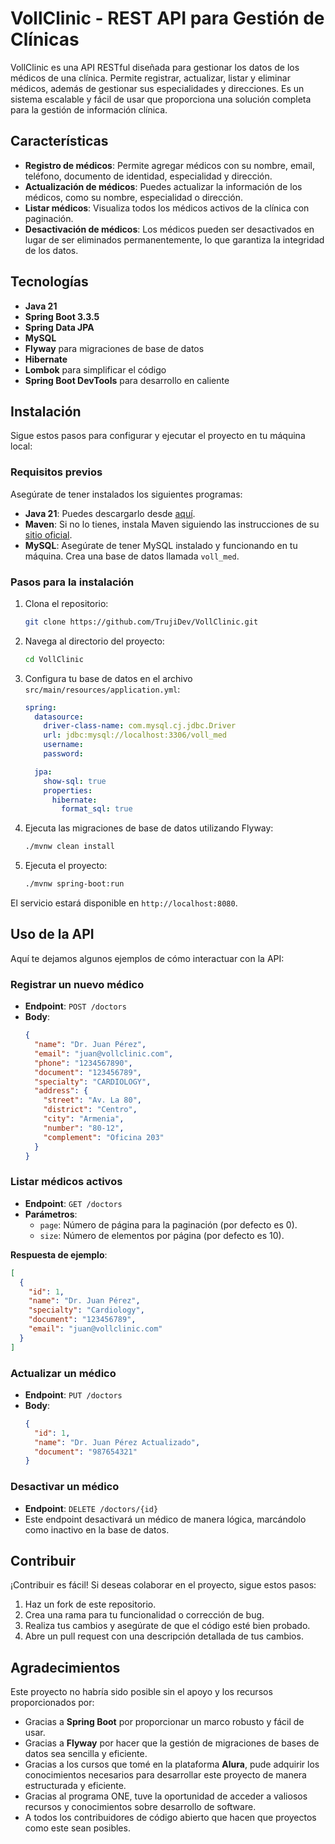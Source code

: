 # VollClinic - REST API para Gestión de Clínicas

VollClinic es una API RESTful diseñada para gestionar los datos de los médicos de una clínica. Permite registrar, actualizar, listar y eliminar médicos, además de gestionar sus especialidades y direcciones. Es un sistema escalable y fácil de usar que proporciona una solución completa para la gestión de información clínica.

## Características

- **Registro de médicos**: Permite agregar médicos con su nombre, email, teléfono, documento de identidad, especialidad y dirección.
- **Actualización de médicos**: Puedes actualizar la información de los médicos, como su nombre, especialidad o dirección.
- **Listar médicos**: Visualiza todos los médicos activos de la clínica con paginación.
- **Desactivación de médicos**: Los médicos pueden ser desactivados en lugar de ser eliminados permanentemente, lo que garantiza la integridad de los datos.

## Tecnologías

- **Java 21**
- **Spring Boot 3.3.5**
- **Spring Data JPA**
- **MySQL**
- **Flyway** para migraciones de base de datos
- **Hibernate**
- **Lombok** para simplificar el código
- **Spring Boot DevTools** para desarrollo en caliente

## Instalación

Sigue estos pasos para configurar y ejecutar el proyecto en tu máquina local:

### Requisitos previos

Asegúrate de tener instalados los siguientes programas:

- **Java 21**: Puedes descargarlo desde [aquí](https://www.oracle.com/java/technologies/javase-jdk21-downloads.html).
- **Maven**: Si no lo tienes, instala Maven siguiendo las instrucciones de su [sitio oficial](https://maven.apache.org/install.html).
- **MySQL**: Asegúrate de tener MySQL instalado y funcionando en tu máquina. Crea una base de datos llamada `voll_med`.

### Pasos para la instalación

1. Clona el repositorio:
    ```bash
    git clone https://github.com/TrujiDev/VollClinic.git
    ```

2. Navega al directorio del proyecto:
    ```bash
    cd VollClinic
    ```

3. Configura tu base de datos en el archivo `src/main/resources/application.yml`:

    ```yaml
    spring:
      datasource:
        driver-class-name: com.mysql.cj.jdbc.Driver
        url: jdbc:mysql://localhost:3306/voll_med
        username:
        password:

      jpa:
        show-sql: true
        properties:
          hibernate:
            format_sql: true
    ```

4. Ejecuta las migraciones de base de datos utilizando Flyway:
    ```bash
    ./mvnw clean install
    ```

5. Ejecuta el proyecto:
    ```bash
    ./mvnw spring-boot:run
    ```

El servicio estará disponible en `http://localhost:8080`.

## Uso de la API

Aquí te dejamos algunos ejemplos de cómo interactuar con la API:

### Registrar un nuevo médico

- **Endpoint**: `POST /doctors`
- **Body**:
    ```json
    {
      "name": "Dr. Juan Pérez",
      "email": "juan@vollclinic.com",
      "phone": "1234567890",
      "document": "123456789",
      "specialty": "CARDIOLOGY",
      "address": {
        "street": "Av. La 80",
        "district": "Centro",
        "city": "Armenia",
        "number": "80-12",
        "complement": "Oficina 203"
      }
    }
    ```

### Listar médicos activos

- **Endpoint**: `GET /doctors`
- **Parámetros**:
    - `page`: Número de página para la paginación (por defecto es 0).
    - `size`: Número de elementos por página (por defecto es 10).

**Respuesta de ejemplo**:
```json
[
  {
    "id": 1,
    "name": "Dr. Juan Pérez",
    "specialty": "Cardiology",
    "document": "123456789",
    "email": "juan@vollclinic.com"
  }
]
```

### Actualizar un médico

- **Endpoint**: `PUT /doctors`
- **Body**:
    ```json
    {
      "id": 1,
      "name": "Dr. Juan Pérez Actualizado",
      "document": "987654321"
    }
    ```

### Desactivar un médico

- **Endpoint**: `DELETE /doctors/{id}`
- Este endpoint desactivará un médico de manera lógica, marcándolo como inactivo en la base de datos.

## Contribuir

¡Contribuir es fácil! Si deseas colaborar en el proyecto, sigue estos pasos:

1. Haz un fork de este repositorio.
2. Crea una rama para tu funcionalidad o corrección de bug.
3. Realiza tus cambios y asegúrate de que el código esté bien probado.
4. Abre un pull request con una descripción detallada de tus cambios.

## Agradecimientos

Este proyecto no habría sido posible sin el apoyo y los recursos proporcionados por:

- Gracias a **Spring Boot** por proporcionar un marco robusto y fácil de usar.
- Gracias a **Flyway** por hacer que la gestión de migraciones de bases de datos sea sencilla y eficiente.
- Gracias a los cursos que tomé en la plataforma **Alura**, pude adquirir los conocimientos necesarios para desarrollar este proyecto de manera estructurada y eficiente.
- Gracias al programa ONE, tuve la oportunidad de acceder a valiosos recursos y conocimientos sobre desarrollo de software.
- A todos los contribuidores de código abierto que hacen que proyectos como este sean posibles.
